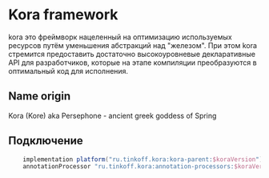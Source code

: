 # Kora framework

kora это фреймворк нацеленный на оптимизацию используемых ресурсов путём уменьшения абстракций над "железом".
При этом kora стремится предоставить достаточно высокоуровневые декларативные API для разработчиков, которые на этапе компиляции преобразуются в оптимальный код для исполнения.

## Name origin

Kora (Kore) aka Persephone - ancient greek goddess of Spring

## Подключение

```groovy
    implementation platform("ru.tinkoff.kora:kora-parent:$koraVersion")
    annotationProcessor "ru.tinkoff.kora:annotation-processors:$koraVersion"
```
